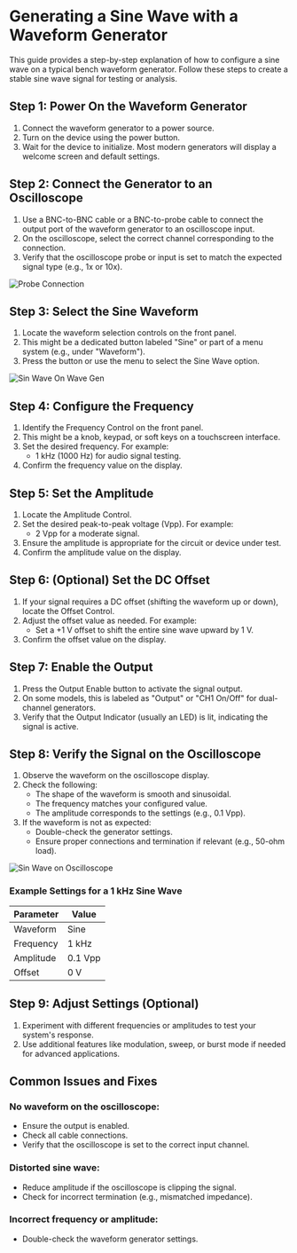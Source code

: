 # Generating a Sine Wave with a Waveform Generator

This guide provides a step-by-step explanation of how to configure a sine wave on a typical bench waveform generator. Follow these steps to create a stable sine wave signal for testing or analysis.

## Step 1: Power On the Waveform Generator
1. Connect the waveform generator to a power source.
2. Turn on the device using the power button.
3. Wait for the device to initialize. Most modern generators will display a welcome screen and default settings.

## Step 2: Connect the Generator to an Oscilloscope
1. Use a BNC-to-BNC cable or a BNC-to-probe cable to connect the output port of the waveform generator to an oscilloscope input.
2. On the oscilloscope, select the correct channel corresponding to the connection.
3. Verify that the oscilloscope probe or input is set to match the expected signal type (e.g., 1x or 10x).

![Probe Connection](/images/IMG_8523.jpg)

## Step 3: Select the Sine Waveform
1. Locate the waveform selection controls on the front panel.
2. This might be a dedicated button labeled "Sine" or part of a menu system (e.g., under "Waveform").
3. Press the button or use the menu to select the Sine Wave option.

![Sin Wave On Wave Gen](/images/IMG_8524.jpg)

## Step 4: Configure the Frequency
1. Identify the Frequency Control on the front panel.
2. This might be a knob, keypad, or soft keys on a touchscreen interface.
3. Set the desired frequency. For example:
   - 1 kHz (1000 Hz) for audio signal testing.
4. Confirm the frequency value on the display.

## Step 5: Set the Amplitude
1. Locate the Amplitude Control.
2. Set the desired peak-to-peak voltage (Vpp). For example:
   - 2 Vpp for a moderate signal.
3. Ensure the amplitude is appropriate for the circuit or device under test.
4. Confirm the amplitude value on the display.

## Step 6: (Optional) Set the DC Offset
1. If your signal requires a DC offset (shifting the waveform up or down), locate the Offset Control.
2. Adjust the offset value as needed. For example:
   - Set a +1 V offset to shift the entire sine wave upward by 1 V.
3. Confirm the offset value on the display.

## Step 7: Enable the Output
1. Press the Output Enable button to activate the signal output.
2. On some models, this is labeled as "Output" or "CH1 On/Off" for dual-channel generators.
3. Verify that the Output Indicator (usually an LED) is lit, indicating the signal is active.

## Step 8: Verify the Signal on the Oscilloscope
1. Observe the waveform on the oscilloscope display.
2. Check the following:
   - The shape of the waveform is smooth and sinusoidal.
   - The frequency matches your configured value.
   - The amplitude corresponds to the settings (e.g., 0.1 Vpp).
3. If the waveform is not as expected:
   - Double-check the generator settings.
   - Ensure proper connections and termination if relevant (e.g., 50-ohm load).

![Sin Wave on Oscilloscope](/images/IMG_8520.jpg)

### Example Settings for a 1 kHz Sine Wave

| Parameter  | Value    |
|------------|----------|
| Waveform   | Sine     |
| Frequency  | 1 kHz    |
| Amplitude  | 0.1 Vpp  |
| Offset     | 0 V      |

## Step 9: Adjust Settings (Optional)
1. Experiment with different frequencies or amplitudes to test your system's response.
2. Use additional features like modulation, sweep, or burst mode if needed for advanced applications.

## Common Issues and Fixes

### No waveform on the oscilloscope:
- Ensure the output is enabled.
- Check all cable connections.
- Verify that the oscilloscope is set to the correct input channel.

### Distorted sine wave:
- Reduce amplitude if the oscilloscope is clipping the signal.
- Check for incorrect termination (e.g., mismatched impedance).

### Incorrect frequency or amplitude:
- Double-check the waveform generator settings.
